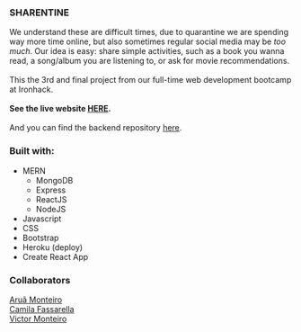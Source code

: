 ### SHARENTINE

We understand these are difficult times, due to quarantine we are spending way more time online, but also sometimes regular social media may be <i>too much</i>. Our idea is easy: share simple activities, such as a book you wanna read, a song/album you are listening to, or ask for movie recommendations.
<br />
<br />
This the 3rd and final project from our full-time web development bootcamp at Ironhack.
<br />
<br />
<strong>See the live website <a href="https://sharentine.herokuapp.com/">HERE</a>.</strong>
<br />
<br />
And you can find the backend repository <a href="https://github.com/CamilaFass/sharentine-back">here</a>.

### Built with:

- MERN
  - MongoDB
  - Express
  - ReactJS
  - NodeJS
- Javascript
- CSS
- Bootstrap
- Heroku (deploy)
- Create React App
  <br>

### Collaborators

<a href="https://github.com/AruaMonteiro">Aruã Monteiro</a>
<br />
<a href="https://github.com/CamilaFass">Camila Fassarella</a>
<br />
<a href="https://github.com/victormonteiro2">Victor Monteiro</a>
